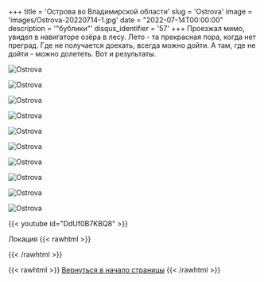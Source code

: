 +++
title = 'Острова во Владимирской области'
slug = 'Ostrova'
image = 'images/Ostrova-20220714-1.jpg'
date = "2022-07-14T00:00:00"
description = '"бублики"'
disqus_identifier = '57'
+++
Проезжал мимо, увидел в навигаторе озёра в лесу.
Лето - та прекрасная пора, когда нет преград.
Где не получается доехать, всегда можно дойти.
А там, где не дойти - можно долететь.
Вот и результаты.

![Ostrova](/images/Ostrova-20220714-2.jpg)

![Ostrova](/images/Ostrova-20220714-3.jpg)

![Ostrova](/images/Ostrova-20220714-4.jpg)

![Ostrova](/images/Ostrova-20220714-5.jpg)

![Ostrova](/images/Ostrova-20220714-6.jpg)

![Ostrova](/images/Ostrova-20220714-7.jpg)

![Ostrova](/images/Ostrova-20220714-8.jpg)

![Ostrova](/images/Ostrova-20220714-9.jpg)

![Ostrova](/images/Ostrova-20220714-10.jpg)

![Ostrova](/images/Ostrova-20220714-11.jpg)

{{< youtube id="DdUf0B7KBQ8" >}}

Локация
{{< rawhtml >}}
<script type="text/javascript" charset="utf-8" async src="https://api-maps.yandex.ru/services/constructor/1.0/js/?um=constructor%3A32c5fae2646aef591ca12ed8f1b025139b7bc5848eb4b3a3d42ba1ccf5b5ddc4&amp;width=598&amp;height=400&amp;lang=ru_RU&amp;scroll=true"></script>
{{< /rawhtml >}}

{{< rawhtml >}}
<a href="#">Вернуться в начало страницы</a>
{{< /rawhtml >}}